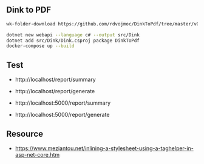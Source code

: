 ## Dink to PDF

```bash
wk-folder-download https://github.com/rdvojmoc/DinkToPdf/tree/master/v0.12.4/64%20bit native

dotnet new webapi --language c# --output src/Dink
dotnet add src/Dink/Dink.csproj package DinkToPdf
docker-compose up --build
```

## Test

- http://localhost/report/summary
- http://localhost/report/generate

- http://localhost:5000/report/summary
- http://localhost:5000/report/generate

## Resource

- https://www.meziantou.net/inlining-a-stylesheet-using-a-taghelper-in-asp-net-core.htm